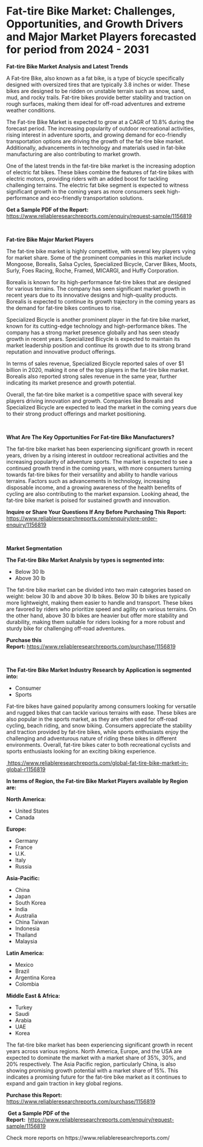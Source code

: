 <p><h1>Fat-tire Bike Market: Challenges, Opportunities, and Growth Drivers and Major Market Players forecasted for period from 2024 - 2031</h1></p><p><strong>Fat-tire Bike Market Analysis and Latest Trends</strong></p>
<p><p>A Fat-tire Bike, also known as a fat bike, is a type of bicycle specifically designed with oversized tires that are typically 3.8 inches or wider. These bikes are designed to be ridden on unstable terrain such as snow, sand, mud, and rocky trails. Fat-tire bikes provide better stability and traction on rough surfaces, making them ideal for off-road adventures and extreme weather conditions.</p><p>The Fat-tire Bike Market is expected to grow at a CAGR of 10.8% during the forecast period. The increasing popularity of outdoor recreational activities, rising interest in adventure sports, and growing demand for eco-friendly transportation options are driving the growth of the fat-tire bike market. Additionally, advancements in technology and materials used in fat-bike manufacturing are also contributing to market growth.</p><p>One of the latest trends in the fat-tire bike market is the increasing adoption of electric fat bikes. These bikes combine the features of fat-tire bikes with electric motors, providing riders with an added boost for tackling challenging terrains. The electric fat bike segment is expected to witness significant growth in the coming years as more consumers seek high-performance and eco-friendly transportation solutions.</p></p>
<p><strong>Get a Sample PDF of the Report:&nbsp;</strong> <a href="https://www.reliableresearchreports.com/enquiry/request-sample/1156819">https://www.reliableresearchreports.com/enquiry/request-sample/1156819</a></p>
<p>&nbsp;</p>
<p><strong>Fat-tire Bike Major Market Players</strong></p>
<p><p>The fat-tire bike market is highly competitive, with several key players vying for market share. Some of the prominent companies in this market include Mongoose, Borealis, Salsa Cycles, Specialized Bicycle, Carver Bikes, Moots, Surly, Foes Racing, Roche, Framed, MICARGI, and Huffy Corporation.</p><p>Borealis is known for its high-performance fat-tire bikes that are designed for various terrains. The company has seen significant market growth in recent years due to its innovative designs and high-quality products. Borealis is expected to continue its growth trajectory in the coming years as the demand for fat-tire bikes continues to rise.</p><p>Specialized Bicycle is another prominent player in the fat-tire bike market, known for its cutting-edge technology and high-performance bikes. The company has a strong market presence globally and has seen steady growth in recent years. Specialized Bicycle is expected to maintain its market leadership position and continue its growth due to its strong brand reputation and innovative product offerings.</p><p>In terms of sales revenue, Specialized Bicycle reported sales of over $1 billion in 2020, making it one of the top players in the fat-tire bike market. Borealis also reported strong sales revenue in the same year, further indicating its market presence and growth potential.</p><p>Overall, the fat-tire bike market is a competitive space with several key players driving innovation and growth. Companies like Borealis and Specialized Bicycle are expected to lead the market in the coming years due to their strong product offerings and market positioning.</p></p>
<p>&nbsp;</p>
<p><strong>What Are The Key Opportunities For Fat-tire Bike Manufacturers?</strong></p>
<p><p>The fat-tire bike market has been experiencing significant growth in recent years, driven by a rising interest in outdoor recreational activities and the increasing popularity of adventure sports. The market is expected to see a continued growth trend in the coming years, with more consumers turning towards fat-tire bikes for their versatility and ability to handle various terrains. Factors such as advancements in technology, increasing disposable income, and a growing awareness of the health benefits of cycling are also contributing to the market expansion. Looking ahead, the fat-tire bike market is poised for sustained growth and innovation.</p></p>
<p><strong>Inquire or Share Your Questions If Any Before Purchasing This Report:</strong> <a href="https://www.reliableresearchreports.com/enquiry/pre-order-enquiry/1156819">https://www.reliableresearchreports.com/enquiry/pre-order-enquiry/1156819</a></p>
<p>&nbsp;</p>
<p><strong>Market Segmentation</strong></p>
<p><strong>The Fat-tire Bike Market Analysis by types is segmented into:</strong></p>
<p><ul><li>Below 30 lb</li><li>Above 30 lb</li></ul></p>
<p><p>The fat-tire bike market can be divided into two main categories based on weight: below 30 lb and above 30 lb bikes. Below 30 lb bikes are typically more lightweight, making them easier to handle and transport. These bikes are favored by riders who prioritize speed and agility on various terrains. On the other hand, above 30 lb bikes are heavier but offer more stability and durability, making them suitable for riders looking for a more robust and sturdy bike for challenging off-road adventures.</p></p>
<p><strong>Purchase this Report:&nbsp;</strong><a href="https://www.reliableresearchreports.com/purchase/1156819">https://www.reliableresearchreports.com/purchase/1156819</a></p>
<p>&nbsp;</p>
<p><strong>The Fat-tire Bike Market Industry Research by Application is segmented into:</strong></p>
<p><ul><li>Consumer</li><li>Sports</li></ul></p>
<p><p>Fat-tire bikes have gained popularity among consumers looking for versatile and rugged bikes that can tackle various terrains with ease. These bikes are also popular in the sports market, as they are often used for off-road cycling, beach riding, and snow biking. Consumers appreciate the stability and traction provided by fat-tire bikes, while sports enthusiasts enjoy the challenging and adventurous nature of riding these bikes in different environments. Overall, fat-tire bikes cater to both recreational cyclists and sports enthusiasts looking for an exciting biking experience.</p></p>
<p><a href="https://www.reliableresearchreports.com/global-fat-tire-bike-market-in-global-r1156819">&nbsp;https://www.reliableresearchreports.com/global-fat-tire-bike-market-in-global-r1156819</a></p>
<p><strong>In terms of Region, the Fat-tire Bike Market Players available by Region are:</strong></p>
<p>
    <p> <strong> North America: </strong>
        <ul>
            <li>United States</li>
            <li>Canada</li>
        </ul>
        </p> 
    <p> <strong> Europe: </strong>
        <ul>
            <li>Germany</li>
            <li>France</li>
            <li>U.K.</li>
            <li>Italy</li>
            <li>Russia</li>
        </ul>
        </p> 
    <p> <strong> Asia-Pacific: </strong>
        <ul>
            <li>China</li>
            <li>Japan</li>
            <li>South Korea</li>
            <li>India</li>
            <li>Australia</li>
            <li>China Taiwan</li>
            <li>Indonesia</li>
            <li>Thailand</li>
            <li>Malaysia</li>
        </ul>
        </p> 
    <p> <strong> Latin America: </strong>
        <ul>
            <li>Mexico</li>
            <li>Brazil</li>
            <li>Argentina Korea</li>
            <li>Colombia</li>
        </ul>
        </p> 
    <p> <strong> Middle East & Africa: </strong>
        <ul>
            <li>Turkey</li>
            <li>Saudi</li>
            <li>Arabia</li>
            <li>UAE</li>
            <li>Korea</li>
        </ul>
    </p>
    </p>
<p><p>The fat-tire bike market has been experiencing significant growth in recent years across various regions. North America, Europe, and the USA are expected to dominate the market with a market share of 35%, 30%, and 20% respectively. The Asia Pacific region, particularly China, is also showing promising growth potential with a market share of 15%. This indicates a promising future for the fat-tire bike market as it continues to expand and gain traction in key global regions.</p></p>
<p><strong>Purchase this Report: </strong><a href="https://www.reliableresearchreports.com/purchase/1156819">https://www.reliableresearchreports.com/purchase/1156819</a></p>
<p>&nbsp;<strong>Get a Sample PDF of the Report:&nbsp;&nbsp;</strong><a href="https://www.reliableresearchreports.com/enquiry/request-sample/1156819">https://www.reliableresearchreports.com/enquiry/request-sample/1156819</a></p>
<p><strong></strong></p>
<p>Check more reports on https://www.reliableresearchreports.com/</p>